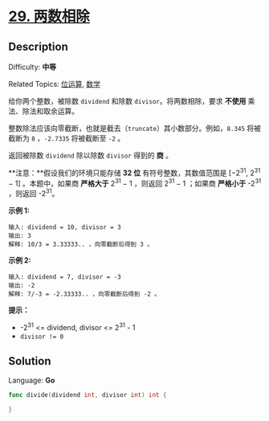 # [29\. 两数相除](https://leetcode.cn/problems/divide-two-integers/)

## Description

Difficulty: **中等**

Related Topics: [位运算](https://leetcode.cn/tag/bit-manipulation/), [数学](https://leetcode.cn/tag/math/)


给你两个整数，被除数 `dividend` 和除数 `divisor`。将两数相除，要求 **不使用** 乘法、除法和取余运算。

整数除法应该向零截断，也就是截去（`truncate`）其小数部分。例如，`8.345` 将被截断为 `8` ，`-2.7335` 将被截断至 `-2` 。

返回被除数 `dividend` 除以除数 `divisor` 得到的 **商** 。

**注意：**假设我们的环境只能存储 **32 位** 有符号整数，其数值范围是 [−2<sup>31</sup>,  2<sup>31 </sup>− 1] 。本题中，如果商 **严格大于** 2<sup>31 </sup>− 1 ，则返回 2<sup>31 </sup>− 1 ；如果商 **严格小于** -2<sup>31</sup> ，则返回 -2<sup>31</sup>。

**示例 1:**

```
输入: dividend = 10, divisor = 3
输出: 3
解释: 10/3 = 3.33333.. ，向零截断后得到 3 。
```

**示例 2:**

```
输入: dividend = 7, divisor = -3
输出: -2
解释: 7/-3 = -2.33333.. ，向零截断后得到 -2 。
```

**提示：**

*   -2<sup>31</sup> <= dividend, divisor <= 2<sup>31</sup> - 1
*   `divisor != 0`


## Solution

Language: **Go**

```go
func divide(dividend int, divisor int) int {

}
```
